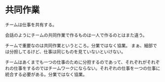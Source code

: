 # 共同作業

チームは仕事を共有する。

会話のようにチームの共同作業で作るものは一人で作るのとはまた違う。

チームで重要なのは共同作業というところ。分業ではなく協業。
まぁ、細部では分担してるけど、仕事は同じものを見ていないといけない。

チームはあくまでも一つの仕事のために分担するのであって、それぞれがそれぞれの仕事をするのではチームワークにならない。それぞれの仕事を一つの仕事に統合する必要がある。分業ではなく協業。
